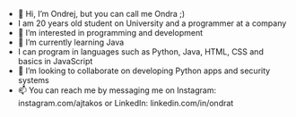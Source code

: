 - 👋 Hi, I’m Ondrej, but you can call me Ondra ;)
- I am 20 years old student on University and a programmer at a company
- 👀 I’m interested in programming and development
- 🌱 I’m currently learning Java
- I can program in languages such as Python, Java, HTML, CSS and basics in JavaScript
- 💞️ I’m looking to collaborate on developing Python apps and security systems
- 📫 You can reach me by messaging me on Instagram: instagram.com/ajtakos or LinkedIn: linkedin.com/in/ondrat

<!---
tomasekk/tomasekk is a ✨ special ✨ repository because its `README.md` (this file) appears on your GitHub profile.
You can click the Preview link to take a look at your changes.
--->
